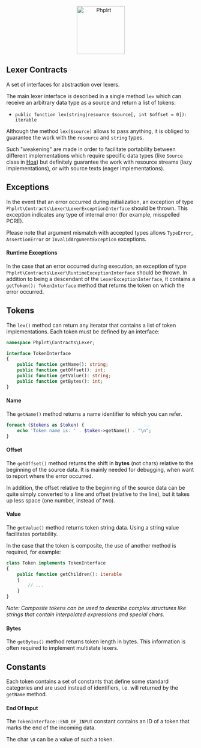 <p align="center">
    <a href="https://railt.org"><img src="https://avatars2.githubusercontent.com/u/49816277?s=128" width="128" alt="Phplrt" /></a>
</p>

## Lexer Contracts

A set of interfaces for abstraction over lexers.

The main lexer interface is described in a single method `lex` which 
can receive an arbitrary data type as a source and return a list of tokens:

- `public function lex(string|resource $source[, int $offset = 0]): iterable`

Although the method `lex($source)` allows to pass anything, it is obliged to 
guarantee the work with the `resource` and `string` types.

Such "weakening" are made in order to facilitate portability 
between different implementations which require specific data types 
(like `Source` class in [Hoa](https://github.com/hoaproject/Compiler)) but 
definitely guarantee the work with resource streams (lazy implementations), 
or with source texts (eager implementations).

## Exceptions

In the event that an error occurred during initialization, an exception 
of type `Phplrt\Contracts\Lexer\LexerExceptionInterface` should be thrown. This 
exception indicates any type of internal error (for example, misspelled PCRE).

Please note that argument mismatch with accepted types allows 
`TypeError`, `AssertionError` or `InvalidArgumentException` exceptions.

#### Runtime Exceptions

In the case that an error occurred during execution, an exception of type 
`Phplrt\Contracts\Lexer\RuntimeExceptionInterface` should be thrown. In 
addition to being a descendant of the `LexerExceptionInterface`, it contains a 
`getToken(): TokenInterface` method that returns the token on which the 
error occurred.

## Tokens

The `lex()` method can return any iterator that contains a list of 
token implementations. Each token must be defined by an interface:

```php
namespace Phplrt\Contracts\Lexer;

interface TokenInterface 
{
    public function getName(): string;
    public function getOffset(): int;
    public function getValue(): string;
    public function getBytes(): int;
}
```

#### Name

The `getName()` method returns a name identifier to which you can refer.

```php
foreach ($tokens as $token) {
    echo 'Token name is: ' . $token->getName() . "\n";
}
```

#### Offset

The `getOffset()` method returns the shift in **bytes** (not chars) relative to 
the beginning of the source data. It is mainly needed for debugging, when want 
to report where the error occurred.

In addition, the offset relative to the beginning of the source data can be 
quite simply converted to a line and offset (relative to the line), but it 
takes up less space (one number, instead of two).

#### Value

The `getValue()` method returns token string data. Using a string value
facilitates portability. 

In the case that the token is composite, the use of another method is 
required, for example:

```php
class Token implements TokenInterface
{
    public function getChildren(): iterable
    {
        // ...
    }
}
```

*Note: Composite tokens can be used to describe complex structures like strings 
that contain interpolated expressions and special chars.*

#### Bytes

The `getBytes()` method returns token length in bytes. This information is 
often required to implement multistate lexers.

## Constants

Each token contains a set of constants that define some standard categories 
and are used instead of identifiers, i.e. will returned by the `getName` method.

#### End Of Input

The `TokenInterface::END_OF_INPUT` constant contains an ID of a token that 
marks the end of the incoming data.

The char `\0` can be a value of such a token.
